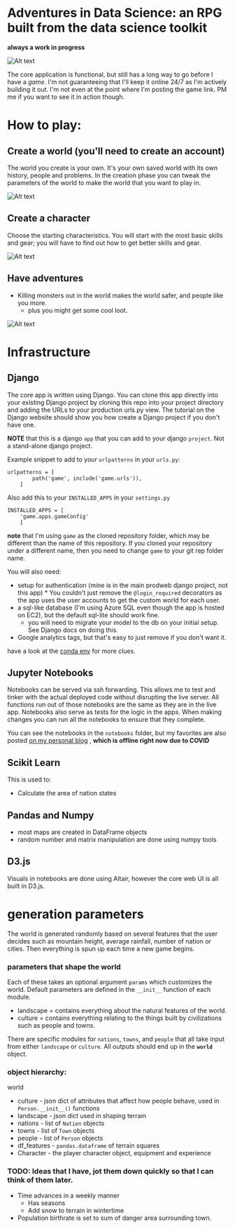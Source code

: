 # Adventures in Data Science: an RPG built from the data science toolkit
**always a work in progress**


![Alt text](/docs/screenshot_start.png?raw=true "overland map")


The core application is functional, but still has a long way to go before I have a _game_. I'm not guaranteeing that I'll keep it online 24/7 as I'm actively building it out. I'm not even at the point where I'm posting the game link. PM me if you want to see it in action though. 

# How to play:
## Create a world (you'll need to create an account)
The world you create is your own. It's your own saved world with its own history, people and problems. In the creation phase you can tweak the parameters of the world to make the world that you want to play in. 

![Alt text](/docs/screenshot_map.png?raw=true "overland map")

## Create a character
Choose the starting characteristics. You will start with the most basic skills and gear; you will have to find out how to get better skills and gear.

![Alt text](/docs/Screenshot_moutnain.png?raw=true "overland map")


## Have adventures
* Killing monsters out in the world makes the world safer, and people like you more.
    * plus you might get some cool loot.


![Alt text](/docs/screeshot_forest.png?raw=true "overland map")


# Infrastructure
## Django
The core app is written using Django. You can clone this app directly into your existing Django project by cloning this repo into your project directory and adding the URLs to your production urls.py view. The tutorial on the Django website should show you how create a Django project if you don't have one.

**NOTE** that this is a django `app` that you can add to your django `project`. Not a stand-alone django project. 

Example snippet to add to your `urlpatterns` in your `urls.py`:
```
urlpatterns = [
        path('game', include('game.urls')),
    ]
```

Also add this to your `INSTALLED_APPS` in your `settings.py`
```
INSTALLED_APPS = [
    'game.apps.gameConfig'
    ]
```
**note** that I'm using `game` as the cloned repository folder, which may be different than the name of this repository. If you cloned your repository under a different name, then you need to change `game` to your git rep folder name.

You will also need:
* setup for authentication (mine is in the main prodweb django project, not this app)
        * You couldn't just remove the `@login_required` decorators as the app uses the user accounts to get the custom world for each user. 
* a sql-like database (I'm using Azure SQL even though the app is hosted on EC2), but the default sql-lite should work fine.
    * you will need to migrate your model to the db on your initial setup. See Django docs on doing this.
* Google analytics tags, but that's easy to just remove if you don't want it. 

have a look at the [conda env](https://github.com/BillmanH/homepage/blob/master/prodweb_env.yaml) for more clues.
## Jupyter Notebooks
Notebooks can be served via ssh forwarding. This allows me to test and tinker with the actual deployed code without disrupting the live server. All functions run out of those notebooks are the same as they are in the live app. Notebooks also serve as tests for the logic in the apps. When making changes you can run all the notebooks to ensure that they complete. 

You can see the notebooks in the `notebooks` folder, but my favorites are also posted [on my personal blog](http://williamjeffreyharding.com/blog/?article=Generating_a_Random_World_Map_in_Python.html&utm_source=github&utm_medium=readme&utm_campaign=blogs) , **which is offline right now due to COVID**

## Scikit Learn
This is used to:
* Calculate the area of nation states
## Pandas and Numpy
* most maps are created in DataFrame objects
* random number and matrix manipulation are done using numpy tools
## D3.js
Visuals in notebooks are done using Altair, however the core web UI is all built in D3.js. 

# generation parameters
The world is generated randomly based on several features that the user decides such as mountain height, average rainfall, number of nation or cities. Then everything is spun up each time a new game begins. 

### parameters that shape the world
Each of these takes an optional argument `params` which customizes the world. Default parameters are defined in the `__init__` function of each module.  
* landscape = contains everything about the natural features of the world.
* culture = contains everything relating to the things built by civilizations such as people and towns. 

There are specific modules for `nations`, `towns`, and `people` that all take input from either `landscape` or `culture`. All outputs should end up in the **`world`** object.

### object hierarchy:
world
* culture - json dict of attributes that affect how people behave, used in `Person.__init__()` functions
* landscape - json dict used in shaping terrain
* nations - list of `Nation` objects
* towns - list of `Town` objects
* people - list of `Person` objects
* df_features - `pandas.dataframe` of terrain squares
* Character - the player character object, equipment and experience


### TODO: Ideas that I have, jot them down quickly so that I can think of them later. 
* Time advances in a weekly manner
    * Has seasons
    * Add snow to terrain in wintertime
* Population birthrate is set to sum of danger area surrounding town. 
